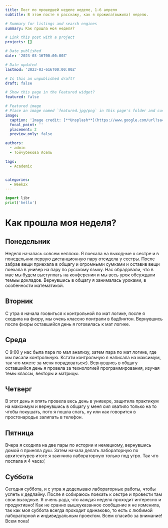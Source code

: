 ```yaml
---
title: Пост по прошедшей неделе неделе, 1-6 апреля
subtitle: В этом посте я расскажу, как я прожила(выжила) неделю.

# Summary for listings and search engines
summary: Как прошла моя неделя?

# Link this post with a project
projects: []

# Date published
date: '2023-03-16T00:00:00Z'

# Date updated
lastmod: '2023-03-616T00:00:00Z'

# Is this an unpublished draft?
draft: false

# Show this page in the Featured widget?
featured: false

# Featured image
# Place an image named `featured.jpg/png` in this page's folder and customize its options here.
image:
  caption: 'Image credit: [**Unsplash**](https://www.google.com/url?sa=i&url=https%3A%2F%2Fwww.freepik.com%2Fpremium-ai-image%2F3d-cute-cartoon-girl-studying-education-illustration_64980230.htm&psig=AOvVaw35GYpm3a9HuYV43YA1pb00&ust=1712511402823000&source=images&cd=vfe&opi=89978449&ved=0CBIQjRxqFwoTCLjw8auQroUDFQAAAAAdAAAAABAE)'
  focal_point: ''
  placement: 2
  preview_only: false

authors:
  - admin
  - Тойчубекова Асель

tags:
  - Academic


categories:
  - Week2x 
---
```


```python
import libr
print('hello')
```
# Как прошла моя неделя?

## Понедельник

Неделя началась совсем неплохо. Я поехала на выходные к сестре и в понедельник первую дистанционную пару отсидела у сестры. После забрав вещи приехала в общагу и огромными сумками и оставив вещи поехала в универ на пару по русскому языку. Нас обрадовали, что в мае мы будем выступпать на конферении и мы весь урок обсуждали темыы докладов. Вернувшись в общагу я занималась уроками, в особенности математикой.

## Вторник

С утра я начала гоовиться к контрольной по мат логике, после я сходила на физру, мы очень классно поиграли в бадбинтон. Вернувшись после физры оставшийся день я готовилась к мат логике.

## Среда 

С 9:00 у нас была пара по мал анализу, затем пара по мат логике, где мы писали контрольную. Кстати контрольную я написала на максимум, так что мжете за меня порадоваться:). Вернувшись в общагу оставшийся день я провела за технологией программирования, изучая темы классы, векторы и матрицы. 

## Четверг 

В этот день я опять провела весь день в универе, защитила практикум на максимум и вернувшись в общагу у меня сил хватило только на то чтобы покушать, пото я пошла спать, ну или как говорится в простонародье залипать в телефон.

## Пятница

Вчера я сходила на две пары по истории и немецкому, вернувшись домой я приняла душ. Затем начала делать лабораторную по архитектурев итоге я закнчила лабораторную только под утро. Так что поспала я 4 часа:(

## Суббота

Сегодня суббота, и с утра я доделываю лабораторные работы, чтобы успеть к дедлайну. После я собираюсь поехать к сестре и провести там свои вызодные. Я очень рада, что каждая неделя проходит интересно и продуктивно!
Как не сранно вышеуказанное сообщение я не изменила, так как моя суббота всегда проходит одинаково, то есть с любимой лабораторной и индивидуальным проектом. Всем спасибо за внимание! Всем пока!

